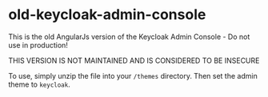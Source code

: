 # old-keycloak-admin-console
This is the old AngularJs version of the Keycloak Admin Console - Do not use in production!

THIS VERSION IS NOT MAINTAINED AND IS CONSIDERED TO BE INSECURE

To use, simply unzip the file into your `/themes` directory.  Then set the admin theme to `keycloak`.
